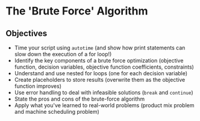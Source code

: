 # The 'Brute Force' Algorithm

## Objectives
* Time your script using `autotime` (and show how print statements can slow down the execution of a for loop!)
* Identify the key components of a brute force optimization (objective function, decision variables, objective function coefficients, constraints)
* Understand and use nested for loops (one for each decision variable)
* Create placeholders to store results (overwrite them as the objective function improves)
* Use error handling to deal with infeasible solutions (`break` and `continue`)
* State the pros and cons of the brute-force algorithm
* Apply what you've learned to real-world problems (product mix problem and machine scheduling problem)
